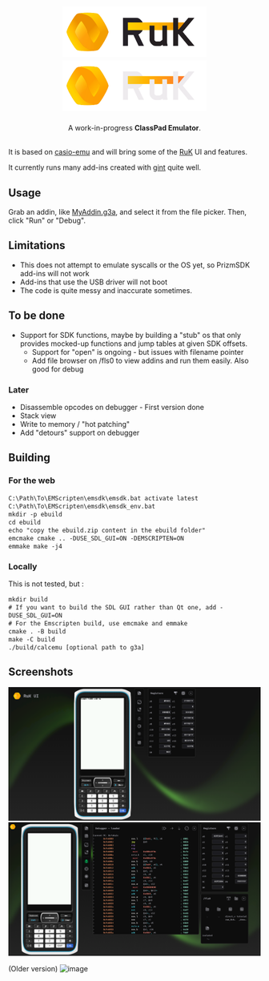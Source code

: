 <h1 align="center">
  <img src="ruk-ui/docs/res/RuK.png#gh-light-mode-only" width="288px"/><br/>
  <img src="ruk-ui/docs/res/RuK_dark.png#gh-dark-mode-only" width="288px"/><br/>
</h1>
<p align="center">A work-in-progress <b>ClassPad Emulator</b>.<br/><br/>

It is based on [casio-emu](https://github.com/Heath123/casio-emu) and will bring some of the [RuK](https://github.com/TheRainbowPhoenix/RuK) UI and features.

It currently runs many add-ins created with [gint](https://gitea.planet-casio.com/Lephenixnoir/gint) quite well.

## Usage

Grab an addin, like [MyAddin.g3a](ebuild/MyAddin.g3a), and select it from the file picker. Then, click "Run" or "Debug".

## Limitations
- This does not attempt to emulate syscalls or the OS yet, so PrizmSDK add-ins will not work
- Add-ins that use the USB driver will not boot
- The code is quite messy and inaccurate sometimes.

## To be done
- Support for SDK functions, maybe by building a "stub" os that only provides mocked-up functions and jump tables at given SDK offsets.
  - Support for "open" is ongoing - but issues with filename pointer
  - Add file browser on /fls0 to view addins and run them easily. Also good for debug

### Later
- Disassemble opcodes on debugger - First version done
- Stack view
- Write to memory / "hot patching"
- Add "detours" support on debugger

## Building

### For the web

```
C:\Path\To\EMScripten\emsdk\emsdk.bat activate latest
C:\Path\To\EMScripten\emsdk\emsdk_env.bat
mkdir -p ebuild  
cd ebuild
echo "copy the ebuild.zip content in the ebuild folder"
emcmake cmake .. -DUSE_SDL_GUI=ON -DEMSCRIPTEN=ON
emmake make -j4
```

### Locally 

This is not tested, but :

```
mkdir build
# If you want to build the SDL GUI rather than Qt one, add -DUSE_SDL_GUI=ON
# For the Emscripten build, use emcmake and emmake
cmake . -B build
make -C build
./build/calcemu [optional path to g3a]
```

## Screenshots

![image](docs/simple.png)
![image](docs/opcodes_file_explorer.png)

(Older version)
![image](https://github.com/user-attachments/assets/e7284885-cf0b-4e70-a952-61d248b514a7)

